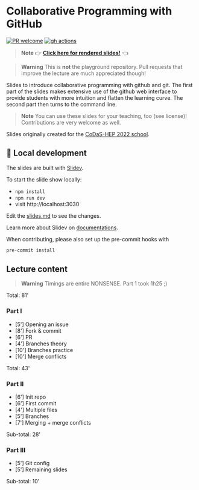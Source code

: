 # Collaborative Programming with GitHub

[![PR welcome](https://img.shields.io/badge/PR-Welcome-%23FF8300.svg)](https://git-scm.com/book/en/v2/GitHub-Contributing-to-a-Project)
[![gh actions](https://github.com/klieret/collaborative-programming-github/actions/workflows/deploy.yml/badge.svg)](https://github.com/klieret/collaborative-programming-github/actions)

> **Note**
> 👉 [**Click here for rendered slides!**](https://klieret.github.io/collaborative-programming-github/) 👈

> **Warning**
> This is **not** the playground repository.
> Pull requests that improve the lecture are much appreciated though!

Slides to introduce collaborative programming with github and git.
The first part of the slides makes extensive use of the github web interface
to provide students with more intuition and flatten the learning curve.
The second part then turns to the command line.

> **Note**
> You can use these slides for your teaching, too (see license)! Contributions are very welcome as well.

Slides originally created for the [CoDaS-HEP 2022 school](https://indico.cern.ch/event/1151367/).

## 🧰 Local development

The slides are built with [Slidev](https://github.com/slidevjs/slidev).

To start the slide show locally:

- `npm install`
- `npm run dev`
- visit http://localhost:3030

Edit the [slides.md](./slides.md) to see the changes.

Learn more about Slidev on [documentations](https://sli.dev/).

When contributing, please also set up the pre-commit hooks with

```bash
pre-commit install
```

## Lecture content

> **Warning**
> Timings are entire NONSENSE. Part 1 took 1h25 ;)

Total: 81'

### Part I

* [5'] Opening an issue
* [8'] Fork & commit
* [6'] PR
* [4'] Branches theory
* [10'] Branches practice
* [10'] Merge conflicts

Total: 43'

### Part II

* [6'] Init repo
* [6'] First commit
* [4'] Multiple files
* [5'] Branches
* [7'] Merging + merge conflicts

Sub-total: 28'

### Part III

* [5'] Git config
* [5'] Remaining slides

Sub-total: 10'
